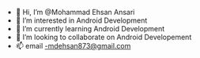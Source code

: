- 👋 Hi, I’m @Mohammad Ehsan Ansari
- 👀 I’m interested in Android Development
- 🌱 I’m currently learning Android Development
- 💞️ I’m looking to collaborate on Android Developement
- 📫 email -mdehsan873@gmail.com

<!---
mdehsan873/mdehsan873 is a ✨ special ✨ repository because its `README.md` (this file) appears on your GitHub profile.
You can click the Preview link to take a look at your changes.
--->

